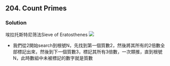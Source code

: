 ## 204. Count Primes
### Solution

埃拉托斯特尼筛法Sieve of Eratosthenes
![](https://upload.wikimedia.org/wikipedia/commons/thumb/b/b9/Sieve_of_Eratosthenes_animation.gif/350px-Sieve_of_Eratosthenes_animation.gif)

- 我們從2開始search到根號N，先找到第一個質數2，然後將其所有的2倍數全部標記出來，然後到下一個質數3，標記其所有3倍數，一次類推，直到根號N，此時數組中未被標記的數字就是質數